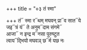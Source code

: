+++
title = "०३ तं स्मा"

+++
तं᳓ स्मा र᳓थम् मघवन् प्रा᳓व सात᳓ये  
जइ᳓त्रं यं᳓ ते अनुम᳓दाम संगमे᳓  
आजा᳓ न इन्द्र म᳓नसा पुरुष्टुत  
त्वाय᳓द्भियो मघवञ् छ᳓र्म यछ नः